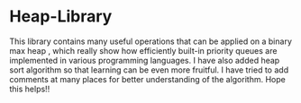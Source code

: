 # Heap-Library
This library contains many useful operations that can be applied on a binary max heap , which really show how efficiently built-in priority queues  are implemented in various programming languages. I have also added heap sort algorithm so that learning can be even more fruitful. I have tried to add comments at many places for better understanding of the algorithm. Hope this helps!!
